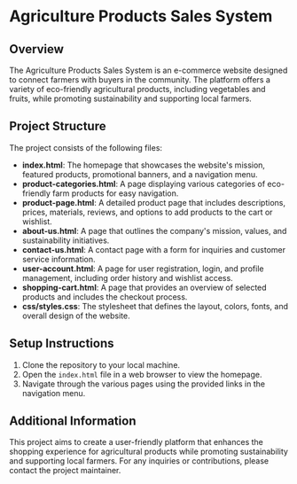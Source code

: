 # Agriculture Products Sales System

## Overview
The Agriculture Products Sales System is an e-commerce website designed to connect farmers with buyers in the community. The platform offers a variety of eco-friendly agricultural products, including vegetables and fruits, while promoting sustainability and supporting local farmers.

## Project Structure
The project consists of the following files:

- **index.html**: The homepage that showcases the website's mission, featured products, promotional banners, and a navigation menu.
- **product-categories.html**: A page displaying various categories of eco-friendly farm products for easy navigation.
- **product-page.html**: A detailed product page that includes descriptions, prices, materials, reviews, and options to add products to the cart or wishlist.
- **about-us.html**: A page that outlines the company's mission, values, and sustainability initiatives.
- **contact-us.html**: A contact page with a form for inquiries and customer service information.
- **user-account.html**: A page for user registration, login, and profile management, including order history and wishlist access.
- **shopping-cart.html**: A page that provides an overview of selected products and includes the checkout process.
- **css/styles.css**: The stylesheet that defines the layout, colors, fonts, and overall design of the website.

## Setup Instructions
1. Clone the repository to your local machine.
2. Open the `index.html` file in a web browser to view the homepage.
3. Navigate through the various pages using the provided links in the navigation menu.

## Additional Information
This project aims to create a user-friendly platform that enhances the shopping experience for agricultural products while promoting sustainability and supporting local farmers. For any inquiries or contributions, please contact the project maintainer.